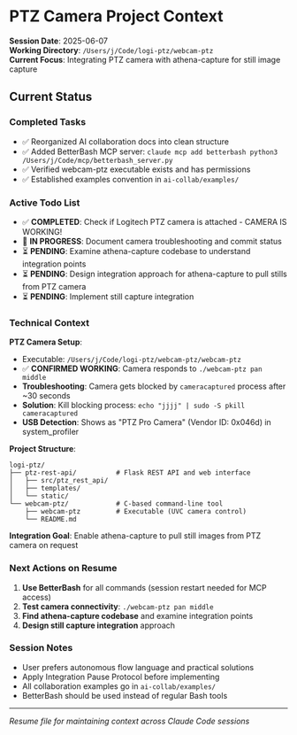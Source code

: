 # PTZ Camera Project Context

**Session Date**: 2025-06-07  
**Working Directory**: `/Users/j/Code/logi-ptz/webcam-ptz`  
**Current Focus**: Integrating PTZ camera with athena-capture for still image capture

## Current Status

### Completed Tasks
- ✅ Reorganized AI collaboration docs into clean structure
- ✅ Added BetterBash MCP server: `claude mcp add betterbash python3 /Users/j/Code/mcp/betterbash_server.py`
- ✅ Verified webcam-ptz executable exists and has permissions
- ✅ Established examples convention in `ai-collab/examples/`

### Active Todo List
- ✅ **COMPLETED**: Check if Logitech PTZ camera is attached - CAMERA IS WORKING!
- 🔄 **IN PROGRESS**: Document camera troubleshooting and commit status
- ⏳ **PENDING**: Examine athena-capture codebase to understand integration points
- ⏳ **PENDING**: Design integration approach for athena-capture to pull stills from PTZ camera  
- ⏳ **PENDING**: Implement still capture integration

### Technical Context

**PTZ Camera Setup**:
- Executable: `/Users/j/Code/logi-ptz/webcam-ptz/webcam-ptz` 
- ✅ **CONFIRMED WORKING**: Camera responds to `./webcam-ptz pan middle`
- **Troubleshooting**: Camera gets blocked by `cameracaptured` process after ~30 seconds
- **Solution**: Kill blocking process: `echo "jjjj" | sudo -S pkill cameracaptured`
- **USB Detection**: Shows as "PTZ Pro Camera" (Vendor ID: 0x046d) in system_profiler

**Project Structure**:
```
logi-ptz/
├── ptz-rest-api/          # Flask REST API and web interface
│   ├── src/ptz_rest_api/
│   ├── templates/
│   └── static/
└── webcam-ptz/            # C-based command-line tool
    ├── webcam-ptz         # Executable (UVC camera control)
    └── README.md
```

**Integration Goal**: Enable athena-capture to pull still images from PTZ camera on request

### Next Actions on Resume
1. **Use BetterBash** for all commands (session restart needed for MCP access)
2. **Test camera connectivity**: `./webcam-ptz pan middle`
3. **Find athena-capture codebase** and examine integration points
4. **Design still capture integration** approach

### Session Notes
- User prefers autonomous flow language and practical solutions
- Apply Integration Pause Protocol before implementing
- All collaboration examples go in `ai-collab/examples/`
- BetterBash should be used instead of regular Bash tools

---
*Resume file for maintaining context across Claude Code sessions*